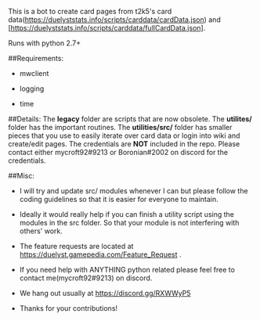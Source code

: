 This is a bot to create card pages from t2k5's card data(https://duelyststats.info/scripts/carddata/cardData.json) and [https://duelyststats.info/scripts/carddata/fullCardData.json].


Runs with python 2.7+


##Requirements:
 - mwclient

 - logging

 - time

##Details:
The **legacy** folder are scripts that are now obsolete.
The **utilites/** folder has the important routines. The **utilities/src/** folder has smaller pieces that you use to easily iterate over card data or login into wiki and create/edit pages. The credentials are **NOT** included in the repo. Please contact either mycroft92#9213 or Boronian#2002 on discord for the credentials.

##Misc:
 - I will try and update src/ modules whenever I can but please follow the coding guidelines so that it is easier for everyone to maintain.

 - Ideally it would really help if you can finish a utility script using the modules in the src folder. So that your module is not interfering with others' work.
 
 - The feature requests are located at https://duelyst.gamepedia.com/Feature_Request .
 - If you need help with ANYTHING python related please feel free to contact me(mycroft92#9213) on discord.
 - We hang out usually at https://discord.gg/RXWWyP5 
 - Thanks for your contributions!
